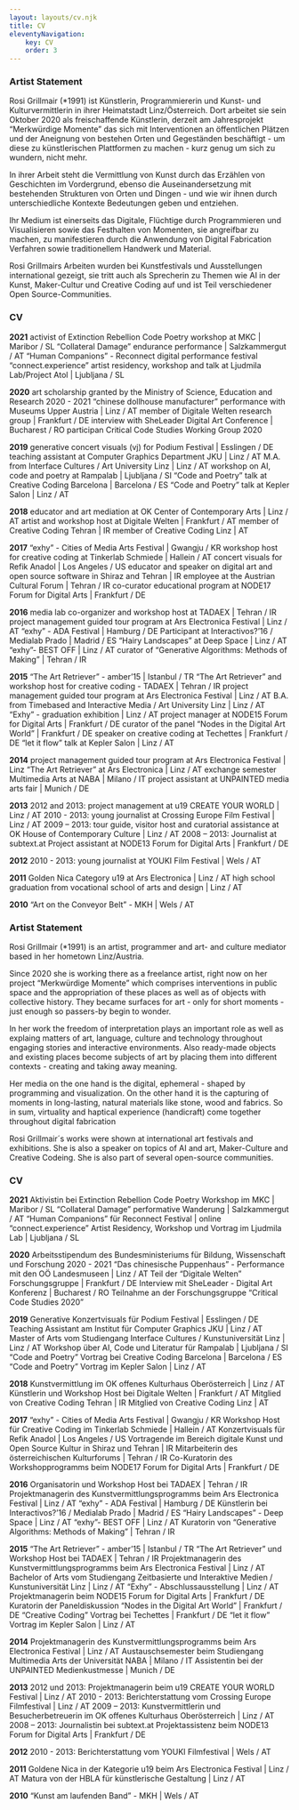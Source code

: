 ```yaml
---
layout: layouts/cv.njk
title: CV
eleventyNavigation:
    key: CV
    order: 3
---
```


<div class='german stack'> 

### Artist Statement

Rosi Grillmair (*1991) ist Künstlerin, Programmiererin und Kunst- und Kulturvermittlerin in ihrer Heimatstadt Linz/Österreich.
Dort arbeitet sie sein Oktober 2020 als freischaffende Künstlerin, derzeit am Jahresprojekt “Merkwürdige Momente” das sich mit Interventionen an öffentlichen Plätzen und der Aneignung von bestehen Orten und Gegeständen beschäftigt - um diese zu künstlerischen Plattformen zu machen - kurz genug um sich zu wundern, nicht mehr.


In ihrer Arbeit steht die Vermittlung von Kunst durch das Erzählen von Geschichten im Vordergrund, ebenso die Auseinandersetzung mit bestehenden Strukturen von Orten und Dingen - und wie wir ihnen durch unterschiedliche Kontexte Bedeutungen geben und entziehen.


Ihr Medium ist einerseits das Digitale, Flüchtige durch Programmieren und Visualisieren sowie das Festhalten von Momenten, sie angreifbar zu machen, zu manifestieren durch die Anwendung von Digital Fabrication Verfahren sowie traditionellem Handwerk und Material.

Rosi Grillmairs Arbeiten wurden bei Kunstfestivals und Ausstellungen international gezeigt, sie tritt auch als Sprecherin zu Themen wie AI in der Kunst, Maker-Cultur und Creative Coding auf und ist Teil verschiedener Open Source-Communities.

### CV


**2021**
activist of Extinction Rebellion
Code Poetry workshop at MKC | Maribor / SL
“Collateral Damage” endurance performance | Salzkammergut / AT
“Human Companions” - Reconnect digital performance festival 
“connect.experience” artist residency, workshop and talk at Ljudmila Lab/Project Atol | Ljubljana / SL
 
**2020**
art scholarship granted by the Ministry of Science, Education and Research 2020 - 2021
“chinese dollhouse manufacturer” performance with Museums Upper Austria | Linz / AT
member of Digitale Welten research group | Frankfurt / DE
interview with SheLeader Digital Art Conference | Bucharest / RO
participan Critical Code Studies Working Group 2020
 
**2019**
generative concert visuals (vj) for Podium Festival | Esslingen / DE
teaching assistant at Computer Graphics Department JKU | Linz / AT
M.A. from Interface Cultures / Art University Linz | Linz / AT
workshop on AI, code and poetry at Rampalab | Ljubljana / SI
“Code and Poetry” talk at Creative Coding Barcelona | Barcelona / ES
“Code and Poetry” talk at Kepler Salon | Linz / AT
 
**2018**
educator and art mediation at OK Center of Contemporary Arts | Linz / AT
artist and workshop host at Digitale Welten | Frankfurt / AT
member of Creative Coding Tehran | IR
member of Creative Coding Linz | AT
 
**2017**
“exhy” - Cities of Media Arts Festival | Gwangju / KR
workshop host for creative coding at Tinkerlab Schmiede | Hallein / AT
concert visuals for Refik Anadol | Los Angeles / US
educator and speaker on digital art and open source software in Shiraz and Tehran | IR
employee at the Austrian Cultural Forum | Tehran / IR
co-curator educational program at NODE17 Forum for Digital Arts | Frankfurt / DE
 
**2016**
media lab co-organizer and workshop host at TADAEX | Tehran / IR
project management guided tour program at Ars Electronica Festival | Linz / AT
“exhy” - ADA Festival | Hamburg / DE
Participant at Interactivos?’16 / Medialab Prado | Madrid / ES
“Hairy Landscapes” at Deep Space | Linz / AT
“exhy”- BEST OFF | Linz / AT
curator of “Generative Algorithms: Methods of Making” | Tehran / IR
 
**2015**
“The Art Retriever” - amber’15 | Istanbul / TR
“The Art Retriever” and workshop host for creative coding - TADAEX | Tehran / IR
project management guided tour program at Ars Electronica Festival | Linz / AT
B.A. from Timebased and Interactive Media / Art University Linz | Linz / AT
“Exhy” - graduation exhibition | Linz / AT
project manager at NODE15 Forum for Digital Arts | Frankfurt / DE
curator of the panel “Nodes in the Digital Art World” | Frankfurt / DE
speaker on creative coding at Techettes | Frankfurt / DE
“let it flow” talk at Kepler Salon | Linz / AT
 
**2014**
project management guided tour program at Ars Electronica Festival | Linz
“The Art Retriever” at Ars Electronica | Linz / AT
exchange semester Multimedia Arts at NABA | Milano / IT
project assistant at UNPAINTED media arts fair | Munich / DE
 
**2013**
2012 and 2013: project management at u19 CREATE YOUR WORLD | Linz / AT
2010 - 2013: young journalist at Crossing Europe Film Festival | Linz / AT
2009 – 2013: tour guide, visitor host and curatorial assistance at OK House of Contemporary Culture | Linz / AT
2008 – 2013: Journalist at subtext.at
Project assistant at NODE13 Forum for Digital Arts | Frankfurt / DE
 
**2012**
2010 - 2013: young journalist at YOUKI Film Festival | Wels / AT
 
 
**2011**
Golden Nica Category u19 at Ars Electronica | Linz / AT
high school graduation from vocational school of arts and design | Linz / AT
 
 
**2010**
“Art on the Conveyor Belt” - MKH | Wels / AT


</div>

<div class='english stack'>

### Artist Statement

Rosi Grillmair (*1991) is an artist, programmer and art- and culture mediator based in her hometown Linz/Austria.

Since 2020 she is working there as a freelance artist, right now on her project “Merkwürdige Momente” which comprises interventions in public space and the appropriation of these places as well as of objects with collective history. They became surfaces for art - only for short moments - just enough so passers-by begin to wonder.

In her work the freedom of interpretation plays an important role as well as explaing matters of art, language, culture and technology throughout engaging stories and interactive environments. Also ready-made objects and existing places become subjects of art by placing them into different contexts - creating and taking away meaning.

Her media on the one hand is the digital, ephemeral - shaped by programming and visualization. On the other hand it is the capturing of moments in long-lasting, natural materials like stone, wood and fabrics. So in sum, virtuality and haptical experience (handicraft) come together throughout digital fabrication

Rosi Grillmair´s works were shown at international art festivals and exhibitions. She is also a speaker on topics of AI and art, Maker-Culture and Creative Codeing. She is also part of several open-source communities.

### CV

**2021**
Aktivistin bei Extinction Rebellion
Code Poetry Workshop im MKC | Maribor / SL
“Collateral Damage” performative Wanderung | Salzkammergut / AT
“Human Companions” für Reconnect Festival | online
“connect.experience” Artist Residency, Workshop und Vortrag im Ljudmila Lab | Ljubljana / SL
 
**2020**
Arbeitsstipendum des Bundesministeriums für Bildung, Wissenschaft und Forschung 2020 - 2021
“Das chinesische Puppenhaus” - Performance mit den OÖ Landesmuseen | Linz / AT
Teil der “Digitale Welten” Forschungsgruppe | Frankfurt / DE
Interview mit SheLeader - Digital Art Konferenz | Bucharest / RO
Teilnahme an der Forschungsgruppe “Critical Code Studies 2020”
 
**2019**
Generative Konzertvisuals für Podium Festival | Esslingen / DE
Teaching Assistant am Institut für Computer Graphics JKU | Linz / AT
Master of Arts vom Studiengang Interface Cultures / Kunstuniversität Linz | Linz / AT
Workshop über AI, Code und Literatur für Rampalab | Ljubljana / SI
“Code and Poetry” Vortrag bei Creative Coding Barcelona | Barcelona / ES
“Code and Poetry” Vortrag im Kepler Salon | Linz / AT
 
**2018**
Kunstvermittlung im OK offenes Kulturhaus Oberösterreich | Linz / AT
Künstlerin und Workshop Host bei Digitale Welten | Frankfurt / AT
Mitglied von Creative Coding Tehran | IR
Mitglied von Creative Coding Linz | AT
 
**2017**
“exhy” - Cities of Media Arts Festival | Gwangju / KR
Workshop Host für Creative Coding im Tinkerlab Schmiede | Hallein / AT
Konzertvisuals für Refik Anadol | Los Angeles / US
Vortragende im Bereich digitale Kunst und Open Source Kultur in Shiraz und Tehran | IR
Mitarbeiterin des österreichischen Kulturforums | Tehran / IR
Co-Kuratorin des Workshopprogramms beim NODE17 Forum for Digital Arts | Frankfurt / DE
 
**2016**
Organisatorin und Workshop Host bei TADAEX | Tehran / IR
Projektmanagerin des Kunstvermittlungsprogramms beim Ars Electronica Festival | Linz / AT
“exhy” - ADA Festival | Hamburg / DE
Künstlerin bei Interactivos?’16 / Medialab Prado | Madrid / ES
“Hairy Landscapes” - Deep Space | Linz / AT
“exhy”- BEST OFF | Linz / AT
Kuratorin von “Generative Algorithms: Methods of Making” | Tehran / IR
 
**2015**
“The Art Retriever” - amber’15 | Istanbul / TR
“The Art Retriever” und Workshop Host bei TADAEX | Tehran / IR
Projektmanagerin des Kunstvermittlungsprogramms beim Ars Electronica Festival | Linz / AT
Bachelor of Arts vom Studiengang Zeitbasierte und Interaktive Medien / Kunstuniversität Linz | Linz / AT
“Exhy” - Abschlussausstellung | Linz / AT
Projektmanagerin beim NODE15 Forum for Digital Arts | Frankfurt / DE
Kuratorin der Paneldiskussion “Nodes in the Digital Art World” | Frankfurt / DE
“Creative Coding” Vortrag bei Techettes | Frankfurt / DE
“let it flow” Vortrag im Kepler Salon | Linz / AT
 
**2014**
Projektmanagerin des Kunstvermittlungsprogramms beim Ars Electronica Festival | Linz / AT
Austauschsemester beim Studiengang Multimedia Arts der Universität NABA | Milano / IT
Assistentin bei der UNPAINTED Medienkustmesse | Munich / DE
 
**2013**
2012 und 2013: Projektmanagerin beim u19 CREATE YOUR WORLD Festival | Linz / AT
2010 - 2013: Berichterstattung vom Crossing Europe Filmfestival | Linz / AT
2009 – 2013: Kunstvermittlerin und Besucherbetreuerin im OK offenes Kulturhaus Oberösterreich | Linz / AT
2008 – 2013: Journalistin bei subtext.at
Projektassistenz beim NODE13 Forum for Digital Arts | Frankfurt / DE
 
**2012**
2010 - 2013: Berichterstattung vom YOUKI Filmfestival | Wels / AT
 
 
**2011**
Goldene Nica in der Kategorie u19 beim Ars Electronica Festival | Linz / AT
Matura von der HBLA für künstlerische Gestaltung | Linz / AT
 
 
**2010**
“Kunst am laufenden Band” - MKH | Wels / AT


</div>


